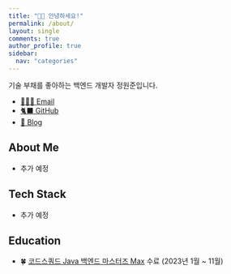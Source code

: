 ```yaml
---
title: "🙋🏻 안녕하세요!"
permalink: /about/
layout: single
comments: true
author_profile: true
sidebar:
  nav: "categories"
---
```


기술 부채를 좋아하는 백엔드 개발자 정원준입니다.

- <a href="mailto:devbattery@outlook.com">🧑🏻‍💻 Email</a>
- <a href="https://github.com/devbattery">🐈‍⬛ GitHub</a>
- <a href="https://devbattery.com">🧤 Blog</a>

## About Me

- 추가 예정

## Tech Stack

- 추가 예정

## Education

- 🍀 [코드스쿼드 Java 백엔드 마스터즈 Max](https://codesquad.kr/masters/) 수료 (2023년 1월 ~ 11월)
